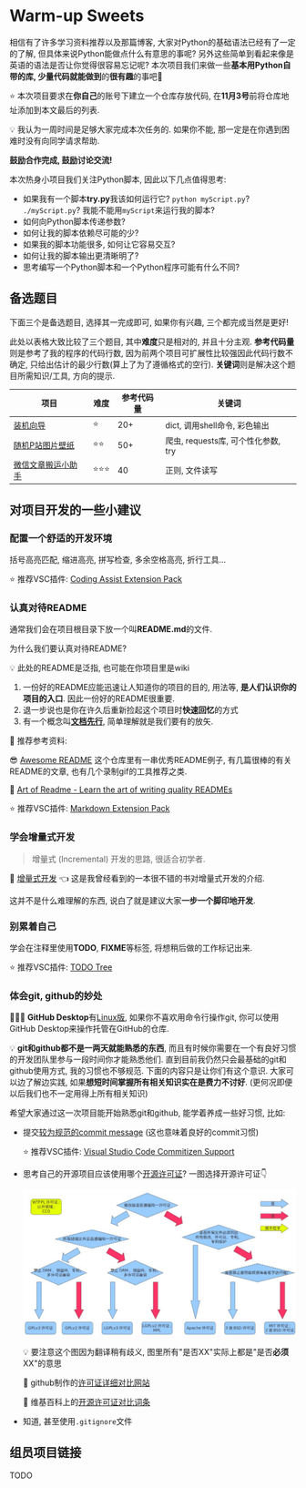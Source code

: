# Warm-up Sweets

相信有了许多学习资料推荐以及那篇博客, 大家对Python的基础语法已经有了一定的了解, 但具体来说Python能做点什么有意思的事呢? 另外这些简单到看起来像是英语的语法是否让你觉得很容易忘记呢? 本次项目我们来做一些**基本用Python自带的库, 少量代码就能做到**的**很有趣**的事吧🎉

⭐️ 本次项目要求在**你自己**的账号下建立一个仓库存放代码, 在**11月3号**前将仓库地址添加到本文最后的列表.

💡 我认为一周时间是足够大家完成本次任务的. 如果你不能, 那一定是在你遇到困难时没有向同学请求帮助.

**鼓励合作完成, 鼓励讨论交流!**

本次热身小项目我们关注Python脚本, 因此以下几点值得思考:

- 如果我有一个脚本**try.py**我该如何运行它? `python myScript.py`? `./myScript.py`? 我能不能用`myScript`来运行我的脚本?
- 如何向Python脚本传递参数?
- 如何让我的脚本依赖尽可能的少?
- 如果我的脚本功能很多, 如何让它容易交互?
- 如何让我的脚本输出更清晰明了?
- 思考编写一个Python脚本和一个Python程序可能有什么不同?

## 备选题目

下面三个是备选题目, 选择其一完成即可, 如果你有兴趣, 三个都完成当然是更好!

此处以表格大致比较了三个题目, 其中**难度**只是相对的, 并且十分主观. **参考代码量**则是参考了我的程序的代码行数, 因为前两个项目可扩展性比较强因此代码行数不确定, 只给出估计的最少行数(算上了为了遵循格式的空行). **关键词**则是解决这个题目所需知识/工具, 方向的提示.

| 项目                                         | 难度               | 参考代码量 | 关键词                              |
| -------------------------------------------- | ------------------ | ---------- | ----------------------------------- |
| [装机向导](setup-wizard/README.md/README.md) | :star:             | 20+        | dict, 调用shell命令, 彩色输出       |
| [随机P站图片壁纸](pixiv-wallpaper/README.md) | :star::star:       | 50+        | 爬虫, requests库, 可个性化参数, try |
| [微信文章搬运小助手](wxcopyer/README.md)     | :star::star::star: | 40         | 正则, 文件读写                      |

## 对项目开发的一些小建议

### 配置一个舒适的开发环境

括号高亮匹配, 缩进高亮, 拼写检查, 多余空格高亮, 折行工具...

⭐️ 推荐VSC插件: [Coding Assist Extension Pack](https://marketplace.visualstudio.com/items?itemName=LeoJhonSong.coding-assist-extension-pack)

### 认真对待README

通常我们会在项目根目录下放一个叫**README.md**的文件.

为什么我们要认真对待README?

💡 此处的README是泛指, 也可能在你项目里是wiki

1. 一份好的README应能迅速让人知道你的项目的目的, 用法等, **是人们认识你的项目的入口**. 因此一份好的README很重要.
2. 退一步说也是你在许久后重新捡起这个项目时**快速回忆**的方式
3. 有一个概念叫[**文档先行**](http://tom.preston-werner.com/2010/08/23/readme-driven-development.html), 简单理解就是我们要有的放矢.

🔗 推荐参考资料:

😎 [Awesome README](https://github.com/matiassingers/awesome-readme) 这个仓库里有一串优秀README例子, 有几篇很棒的有关README的文章, 也有几个录制gif的工具推荐之类.

📑 [Art of Readme - Learn the art of writing quality READMEs](https://github.com/noffle/art-of-readme#readme)

⭐️ 推荐VSC插件: [Markdown Extension Pack](https://marketplace.visualstudio.com/items?itemName=LeoJhonSong.markdown-extension-pack)

### 学会增量式开发

> 增量式 (Incremental) 开发的思路, 很适合初学者.

📑 [增量式开发](https://akaedu.github.io/book/ch05s02.html) 👈 这是我曾经看到的一本很不错的书对增量式开发的介绍.

这并不是什么难理解的东西, 说白了就是建议大家**一步一个脚印地开发**.

### 别累着自己

学会在注释里使用**TODO**, **FIXME**等标签, 将想稍后做的工作标记出来.

⭐️ 推荐VSC插件: [TODO Tree](https://marketplace.visualstudio.com/items?itemName=Gruntfuggly.todo-tree)

### 体会git, github的妙处

🌟🌟🌟 **GitHub Desktop**有[Linux版](https://github.com/shiftkey/desktop), 如果你不喜欢用命令行操作git, 你可以使用GitHub Desktop来操作托管在GitHub的仓库.

💡 **git和github都不是一两天就能熟悉的东西**, 而且有时候你需要在一个有良好习惯的开发团队里参与一段时间你才能熟悉他们. 直到目前我仍然只会最基础的git和github使用方式, 我的习惯也不够规范. 下面的内容只是让你们有这个意识. 大家可以边了解边实践, 如果**想短时间掌握所有相关知识实在是费力不讨好**. (更何况即便以后我们也不一定用得上所有相关知识)

希望大家通过这一次项目能开始熟悉git和github, 能学着养成一些好习惯, 比如:

- 提交[较为规范的commit message](http://www.ruanyifeng.com/blog/2016/01/commit_message_change_log.html) (这也意味着良好的commit习惯)

  ⭐️ 推荐VSC插件: [Visual Studio Code Commitizen Support](https://marketplace.visualstudio.com/items?itemName=KnisterPeter.vscode-commitizen)

- 思考自己的开源项目应该使用哪个[开源许可证](https://opensource.org/licenses/)? 一图选择开源许可证:point_down:

  ![5321_1304429916T0S0.png](licenses.png)

  💡 要注意这个图因为翻译稍有歧义, 图里所有"是否XX"实际上都是"是否**必须**XX"的意思

  🔗 github制作的[许可证详细对比网站](https://choosealicense.com/licenses/)

  🔗 维基百科上的[开源许可证对比词条](https://en.wikipedia.org/wiki/Comparison_of_free_and_open-source_software_licenses)

- 知道, 甚至使用`.gitignore`文件

## 组员项目链接

TODO


